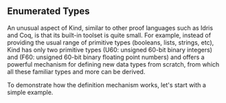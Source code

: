 ## Enumerated Types

An unusual aspect of Kind, similar to other proof languages such as Idris and Coq, is that its built-in toolset is quite small. For example, instead of providing the usual range of primitive types (booleans, lists, strings, etc), Kind has only two primitive types (U60: unsigned 60-bit binary integers) and (F60: unsigned 60-bit binary floating point numbers) and offers a powerful mechanism for defining new data types from scratch, from which all these familiar types and more can be derived.

To demonstrate how the definition mechanism works, let's start with a simple example.

<!-- TODO Esse bloco de texto será relevante quando tivermos um sistema de pacotes apropriado -->
<!-- Naturally, the Idris distribution comes with extensive standard libraries providing
definitions of booleans, numbers, and many common data structures like lists and
hash tables (see the prelude and contrib packages), as well as the means to write
type-safe effectful code (see the effects package) and pruvlioj, a toolkit for proof
automation and program construction. But there is nothing magic or primitive
about these library definitions. To illustrate this, we will explicitly recapitulate
all the definitions we need in this course, rather than just getting them implicitly
from the library. -->
